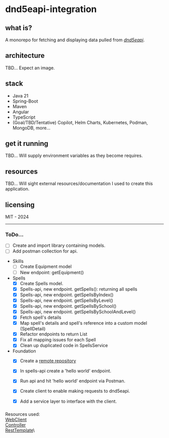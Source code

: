 # dnd5eapi-integration
## what is?
A monorepo for fetching and displaying data pulled from [_dnd5eapi_](https://5e-bits.github.io/docs/api).
## architecture 
TBD... Expect an image.
## stack
- Java 21
- Spring-Boot
- Maven
- Angular
- TypeScript
- (Goal/TBD/Tentative) Copilot, Helm Charts, Kubernetes, Podman, MongoDB, more...

## get it running
TBD... Will supply environment variables as they become requires.
## resources
TBD... Will sight external resources/documentation I used to create this application.
## licensing
MIT - 2024

---

### ToDo...
- [ ] Create and import library containing models.
- [ ] Add postman collection for api.
- Skills
  - [ ] Create Equipment model
  - [ ] New endpoint: getEquipment()
- Spells
  - [x] Create Spells model.
  - [x] Spells-api, new endpoint. getSpells(): returning all spells
  - [x] Spells-api, new endpoint. getSpellsByIndex()
  - [x] Spells-api, new endpoint. getSpellsByLevel()
  - [x] Spells-api, new endpoint. getSpellsBySchool()
  - [x] Spells-api, new endpoint. getSpellsBySchoolAndLevel()
  - [x] Fetch spell's details
  - [x] Map spell's details and spell's reference into a custom model (SpellDetail)
  - [x] Refactor endpoints to return List<SpellDetails>
  - [x] Fix all mapping issues for each Spell
  - [x] Clean up duplicated code in SpellsService
- Foundation
  - [x] Create a [remote repository](https://github.com/jorganization/dnd5eapi-integration?tab=readme-ov-file)
  - [x] In spells-api create a 'hello world' endpoint.
  - [x] Run api and hit 'hello world' endpoint via Postman.
  - [x] Create client to enable making requests to dnd5eapi.
  - [x] Add a service layer to interface with the client.


###
Resources used:\
[WebClient](https://www.baeldung.com/spring-5-webclient)\
[Controller](https://www.baeldung.com/building-a-restful-web-service-with-spring-and-java-based-configuration)\
[RestTemplate](https://www.baeldung.com/rest-template)\
 